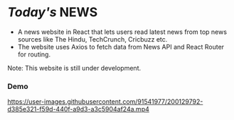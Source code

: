 # *Today's* NEWS

- A news website in React that lets users read latest news from top news sources like The Hindu, TechCrunch, Cricbuzz etc.
- The website uses Axios to fetch data from News API and React Router for routing.

Note: This website is still under development.

### Demo



https://user-images.githubusercontent.com/91541977/200129792-d385e321-f59d-440f-a9d3-a3c5904af24a.mp4

